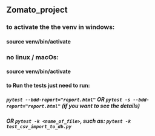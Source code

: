 ## Zomato_project
### to activate the the venv in windows:
#### source venv/bin/activate
### no linux / macOs:
#### source venv/bin/activate

#### to Run the tests just need to run: 
##### ```pytest --bdd-report="report.html"``` OR ```pytest -s --bdd-report="report.html"``` (if you want to see the details) 
##### OR ```pytest -k <name_of_file>```, such as: ```pytest -k test_csv_import_to_db.py```
